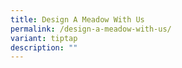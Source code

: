 ```yaml
---
title: Design A Meadow With Us
permalink: /design-a-meadow-with-us/
variant: tiptap
description: ""
---
```


